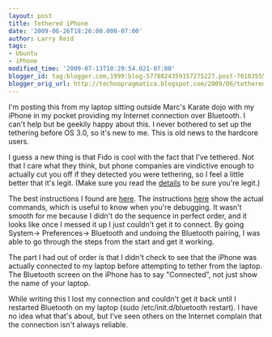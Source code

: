 ```yaml
---
layout: post
title: Tethered iPhone
date: '2009-06-26T18:26:00.000-07:00'
author: Larry Reid
tags:
- Ubuntu
- iPhone
modified_time: '2009-07-13T10:29:54.021-07:00'
blogger_id: tag:blogger.com,1999:blog-5778824359157275227.post-7010355583674359470
blogger_orig_url: http://technopragmatica.blogspot.com/2009/06/tethered-iphone.html
---
```


I'm posting this from my laptop sitting outside Marc's Karate dojo with
my iPhone in my pocket providing my Internet connection over Bluetooth.
I can't help but be geekily happy about this. I never bothered to set up
the tethering before OS 3.0, so it's new to me. This is old news to the
hardcore users.  
  
I guess a new thing is that Fido is cool with the fact that I've
tethered. Not that I care what they think, but phone companies are
vindictive enough to actually cut you off if they detected you were
tethering, so I feel a little better that it's legit. (Make sure you
read the [details][1] to be sure you're legit.)  
  
The best instructions I found are [here][2]. The instructions [here][3]
show the actual commands, which is useful to know when you're debugging.
It wasn't smooth for me because I didn't do the sequence in perfect
order, and it looks like once I messed it up I just couldn't get it to
connect. By going System-> Preferences-> Bluetooth and undoing the
Bluetooth pairing, I was able to go through the steps from the start and
get it working.  
  
The part I had out of order is that I didn't check to see that the
iPhone was actually connected to my laptop before attempting to tether
from the laptop. The Bluetooth screen on the iPhone has to say
"Connected", not just show the name of your laptop.  
  
While writing this I lost my connection and couldn't get it back until I
restarted Bluetooth on my laptop (sudo /etc/init.d/bluetooth restart). I
have no idea what that's about, but I've seen others on the Internet
complain that the connection isn't always reliable.



[1]: http://www.iphoneincanada.ca/iphone-news/new-tethering-policy-for-rogers-and-fido/
[2]: http://ubuntuforums.org/showthread.php?t=1195655
[3]: http://xn--9bi.net/2009/06/17/tethering-iphone-3-0-to-ubuntu-9-04/
